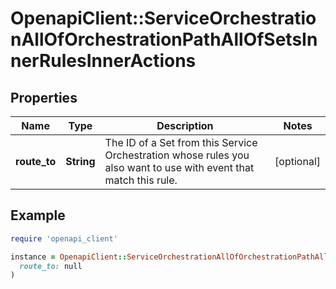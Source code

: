 # OpenapiClient::ServiceOrchestrationAllOfOrchestrationPathAllOfSetsInnerRulesInnerActions

## Properties

| Name | Type | Description | Notes |
| ---- | ---- | ----------- | ----- |
| **route_to** | **String** | The ID of a Set from this Service Orchestration whose rules you also want to use with event that match this rule. | [optional] |

## Example

```ruby
require 'openapi_client'

instance = OpenapiClient::ServiceOrchestrationAllOfOrchestrationPathAllOfSetsInnerRulesInnerActions.new(
  route_to: null
)
```

